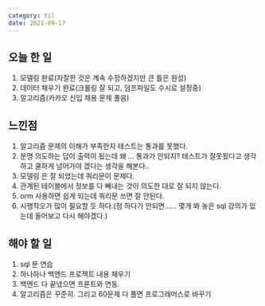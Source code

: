 ```yaml
---
category: til
date: 2021-09-17
---
```


## 오늘 한 일

1. 모델링 완료(자잘한 것은 계속 수정하겠지만 큰 틀은 완성)
2. 데이터 채우기 완료(크롤링 잘 되고, 덤프파일도 수시로 설정중)
3. 알고리즘(카카오 신입 채용 문제 풀음)

## 느낀점

1. 알고리즘 문제의 이해가 부족한지 테스트는 통과를 못했다.
2. 분명 의도하는 답이 출력이 됬는데 왜 ... 통과가 안되지? 테스트가 잘못됬다고 생각하고 쿨하게 넘어가야 겠다는 생각을 해본다..
3. 모델링 은 잘 되었는데 쿼리문이 문제다.
4. 관계된 테이블에서 정보를 다 빼내는 것이 의도한 대로 잘 되지 않는다.
5. orm 사용하면 쉽게 되는데 쿼리문 쓰면 잘 안된다.
6. 시행착오가 많이 필요할 듯 하다.(정 하다가 안되면...... 몇개 봐 놓은 sql 강의가 있는데 들어보고 다시 해야겠다.)

## 해야 할 일

1. sql 문 연습
2. 하나하나 백엔드 프로젝트 내용 채우기
3. 백엔드 다 끝냈으면 프론트와 연동.
4. 알고리즘은 꾸준히. 그리고 60문제 다 풀면 프로그래머스로 바꾸기
